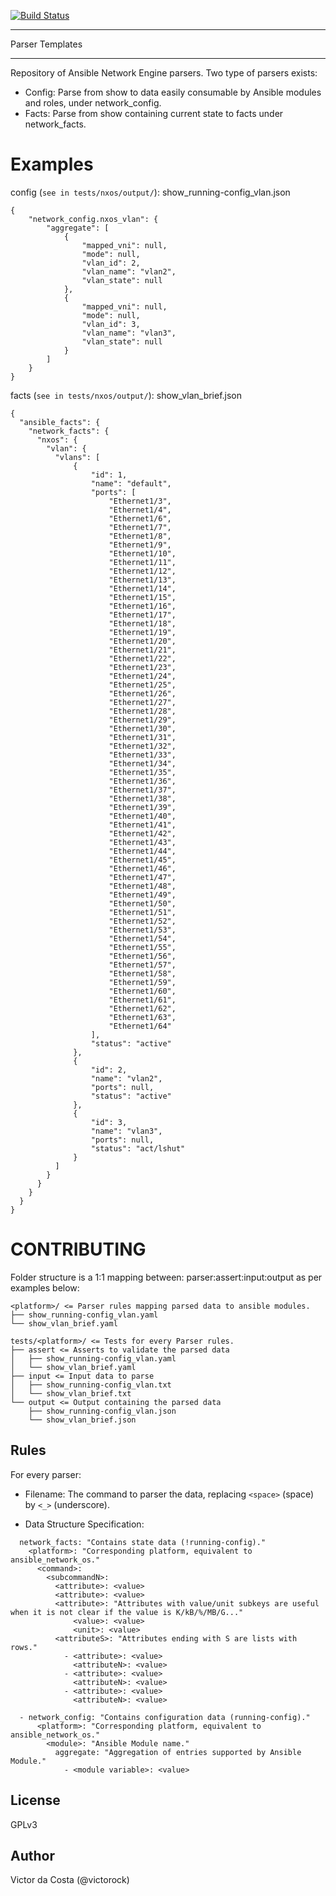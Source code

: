 [![Build Status](https://travis-ci.org/victorock/parser_templates.svg?branch=master)](https://travis-ci.org/victorock/parser_templates)

*****************
Parser Templates
*****************

Repository of Ansible Network Engine parsers.
Two type of parsers exists:
- Config: Parse from show <configuration> to data easily consumable by Ansible modules and roles, under network_config.
- Facts: Parse from show <command> containing current state to facts under network_facts.

Examples
=========

config (`see in tests/nxos/output/`): show_running-config_vlan.json
```
{
    "network_config.nxos_vlan": {
        "aggregate": [
            {
                "mapped_vni": null,
                "mode": null,
                "vlan_id": 2,
                "vlan_name": "vlan2",
                "vlan_state": null
            },
            {
                "mapped_vni": null,
                "mode": null,
                "vlan_id": 3,
                "vlan_name": "vlan3",
                "vlan_state": null
            }
        ]
    }
}
```

facts (`see in tests/nxos/output/`): show_vlan_brief.json
```
{
  "ansible_facts": {
    "network_facts": {
      "nxos": {
        "vlan": {
          "vlans": [
              {
                  "id": 1,
                  "name": "default",
                  "ports": [
                      "Ethernet1/3",
                      "Ethernet1/4",
                      "Ethernet1/6",
                      "Ethernet1/7",
                      "Ethernet1/8",
                      "Ethernet1/9",
                      "Ethernet1/10",
                      "Ethernet1/11",
                      "Ethernet1/12",
                      "Ethernet1/13",
                      "Ethernet1/14",
                      "Ethernet1/15",
                      "Ethernet1/16",
                      "Ethernet1/17",
                      "Ethernet1/18",
                      "Ethernet1/19",
                      "Ethernet1/20",
                      "Ethernet1/21",
                      "Ethernet1/22",
                      "Ethernet1/23",
                      "Ethernet1/24",
                      "Ethernet1/25",
                      "Ethernet1/26",
                      "Ethernet1/27",
                      "Ethernet1/28",
                      "Ethernet1/29",
                      "Ethernet1/30",
                      "Ethernet1/31",
                      "Ethernet1/32",
                      "Ethernet1/33",
                      "Ethernet1/34",
                      "Ethernet1/35",
                      "Ethernet1/36",
                      "Ethernet1/37",
                      "Ethernet1/38",
                      "Ethernet1/39",
                      "Ethernet1/40",
                      "Ethernet1/41",
                      "Ethernet1/42",
                      "Ethernet1/43",
                      "Ethernet1/44",
                      "Ethernet1/45",
                      "Ethernet1/46",
                      "Ethernet1/47",
                      "Ethernet1/48",
                      "Ethernet1/49",
                      "Ethernet1/50",
                      "Ethernet1/51",
                      "Ethernet1/52",
                      "Ethernet1/53",
                      "Ethernet1/54",
                      "Ethernet1/55",
                      "Ethernet1/56",
                      "Ethernet1/57",
                      "Ethernet1/58",
                      "Ethernet1/59",
                      "Ethernet1/60",
                      "Ethernet1/61",
                      "Ethernet1/62",
                      "Ethernet1/63",
                      "Ethernet1/64"
                  ],
                  "status": "active"
              },
              {
                  "id": 2,
                  "name": "vlan2",
                  "ports": null,
                  "status": "active"
              },
              {
                  "id": 3,
                  "name": "vlan3",
                  "ports": null,
                  "status": "act/lshut"
              }
          ]
        }
      }
    }
  }
}
```

CONTRIBUTING
=========

Folder structure is a 1:1 mapping between: parser:assert:input:output as per examples below:

```
<platform>/ <= Parser rules mapping parsed data to ansible modules.
├── show_running-config_vlan.yaml
└── show_vlan_brief.yaml

tests/<platform>/ <= Tests for every Parser rules.
├── assert <= Asserts to validate the parsed data
│   ├── show_running-config_vlan.yaml
│   └── show_vlan_brief.yaml
├── input <= Input data to parse
│   ├── show_running-config_vlan.txt
│   └── show_vlan_brief.txt
└── output <= Output containing the parsed data
    ├── show_running-config_vlan.json
    └── show_vlan_brief.json
```

Rules
------

For every parser:
- Filename: The command to parser the data, replacing `<space>` (space) by `<_>` (underscore).

- Data Structure Specification:
```
  network_facts: "Contains state data (!running-config)."
    <platform>: "Corresponding platform, equivalent to ansible_network_os."
      <command>:
        <subcommandN>:
          <attribute>: <value>
          <attribute>: <value>
          <attribute>: "Attributes with value/unit subkeys are useful when it is not clear if the value is K/kB/%/MB/G..."
              <value>: <value>
              <unit>: <value>
          <attributeS>: "Attributes ending with S are lists with rows."
            - <attribute>: <value>
              <attributeN>: <value>
            - <attribute>: <value>
              <attributeN>: <value>
            - <attribute>: <value>
              <attributeN>: <value>

  - network_config: "Contains configuration data (running-config)."
      <platform>: "Corresponding platform, equivalent to ansible_network_os."
        <module>: "Ansible Module name."
          aggregate: "Aggregation of entries supported by Ansible Module."
            - <module variable>: <value>
```

License
--------

GPLv3

Author
------

Victor da Costa (@victorock)
